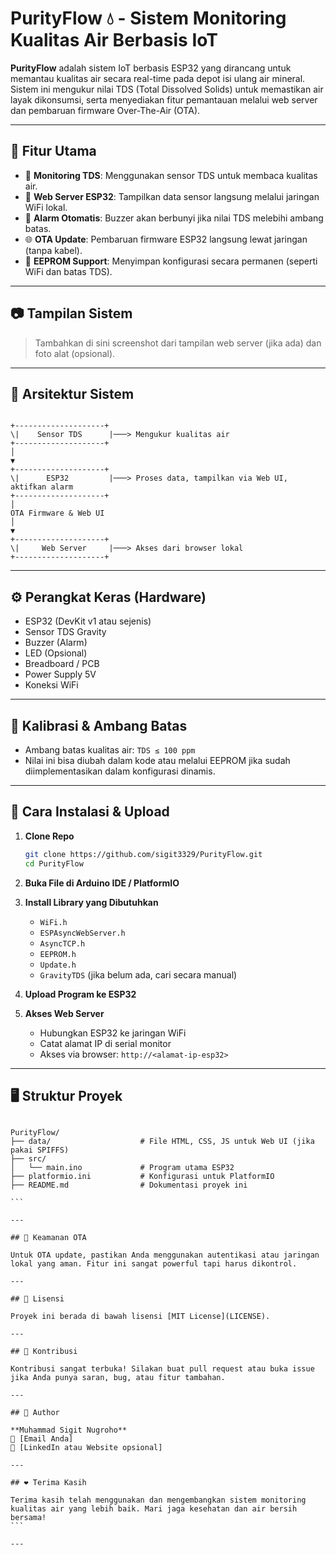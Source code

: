 # PurityFlow 💧 - Sistem Monitoring Kualitas Air Berbasis IoT

**PurityFlow** adalah sistem IoT berbasis ESP32 yang dirancang untuk memantau kualitas air secara real-time pada depot isi ulang air mineral. Sistem ini mengukur nilai TDS (Total Dissolved Solids) untuk memastikan air layak dikonsumsi, serta menyediakan fitur pemantauan melalui web server dan pembaruan firmware Over-The-Air (OTA).

---

## 🧰 Fitur Utama

- 🔬 **Monitoring TDS**: Menggunakan sensor TDS untuk membaca kualitas air.
- 📶 **Web Server ESP32**: Tampilkan data sensor langsung melalui jaringan WiFi lokal.
- 🚨 **Alarm Otomatis**: Buzzer akan berbunyi jika nilai TDS melebihi ambang batas.
- 🌐 **OTA Update**: Pembaruan firmware ESP32 langsung lewat jaringan (tanpa kabel).
- 📝 **EEPROM Support**: Menyimpan konfigurasi secara permanen (seperti WiFi dan batas TDS).

---

## 📷 Tampilan Sistem

> Tambahkan di sini screenshot dari tampilan web server (jika ada) dan foto alat (opsional).

---

## 🧱 Arsitektur Sistem

```

+--------------------+
\|    Sensor TDS      |───> Mengukur kualitas air
+--------------------+
│
▼
+--------------------+
\|      ESP32         |───> Proses data, tampilkan via Web UI, aktifkan alarm
+--------------------+
│
OTA Firmware & Web UI
│
▼
+--------------------+
\|     Web Server     |───> Akses dari browser lokal
+--------------------+

````

---

## ⚙️ Perangkat Keras (Hardware)

- ESP32 (DevKit v1 atau sejenis)
- Sensor TDS Gravity
- Buzzer (Alarm)
- LED (Opsional)
- Breadboard / PCB
- Power Supply 5V
- Koneksi WiFi

---

## 🧪 Kalibrasi & Ambang Batas

- Ambang batas kualitas air: `TDS ≤ 100 ppm`
- Nilai ini bisa diubah dalam kode atau melalui EEPROM jika sudah diimplementasikan dalam konfigurasi dinamis.

---

## 🚀 Cara Instalasi & Upload

1. **Clone Repo**
    ```bash
    git clone https://github.com/sigit3329/PurityFlow.git
    cd PurityFlow
    ```

2. **Buka File di Arduino IDE / PlatformIO**

3. **Install Library yang Dibutuhkan**
    - `WiFi.h`
    - `ESPAsyncWebServer.h`
    - `AsyncTCP.h`
    - `EEPROM.h`
    - `Update.h`
    - `GravityTDS` (jika belum ada, cari secara manual)

4. **Upload Program ke ESP32**

5. **Akses Web Server**
    - Hubungkan ESP32 ke jaringan WiFi
    - Catat alamat IP di serial monitor
    - Akses via browser: `http://<alamat-ip-esp32>`

---

## 🖥️ Struktur Proyek

````

PurityFlow/
├── data/                    # File HTML, CSS, JS untuk Web UI (jika pakai SPIFFS)
├── src/
│   └── main.ino             # Program utama ESP32
├── platformio.ini           # Konfigurasi untuk PlatformIO
├── README.md                # Dokumentasi proyek ini

```

---

## 🔐 Keamanan OTA

Untuk OTA update, pastikan Anda menggunakan autentikasi atau jaringan lokal yang aman. Fitur ini sangat powerful tapi harus dikontrol.

---

## 📄 Lisensi

Proyek ini berada di bawah lisensi [MIT License](LICENSE).

---

## 🤝 Kontribusi

Kontribusi sangat terbuka! Silakan buat pull request atau buka issue jika Anda punya saran, bug, atau fitur tambahan.

---

## 👤 Author

**Muhammad Sigit Nugroho**  
📧 [Email Anda]  
🔗 [LinkedIn atau Website opsional]  

---

## ❤️ Terima Kasih

Terima kasih telah menggunakan dan mengembangkan sistem monitoring kualitas air yang lebih baik. Mari jaga kesehatan dan air bersih bersama!
```

---
